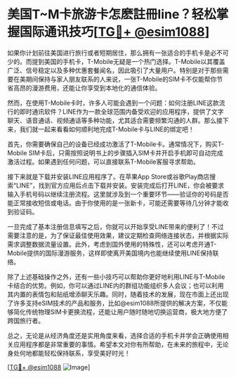 # 美国T~M卡旅游卡怎麽註冊line？轻松掌握国际通讯技巧[[TG💪+ @esim1088](https://t.me/s/esim1088)]

如果你计划前往美国进行旅行或者短期居住，那么拥有一张适合的手机卡是必不可少的。而提到美国的手机卡，T-Mobile无疑是一个热门选择。T-Mobile以其覆盖广泛、信号稳定以及多种优惠套餐闻名，因此吸引了大量用户。特别是对于那些需要在美期间保持与家人朋友联系的人来说，一张T-Mobile的SIM卡不仅能帮你节省高昂的漫游费用，还能让你享受到本地化的通信体验。

然而，在使用T-Mobile卡时，许多人可能会遇到一个问题：如何注册LINE这款流行的即时通讯软件？LINE作为一款全球范围内备受欢迎的应用程序，提供了文字聊天、语音通话、视频通话等多种功能，尤其适合需要频繁沟通的人群。那么接下来，我们就一起来看看如何顺利地完成T-Mobile卡与LINE的绑定吧！

首先，你需要确保自己的设备已经成功激活了T-Mobile卡。通常情况下，购买T-Mobile SIM卡后，只需按照说明书上的步骤插入SIM卡并开启手机即可自动完成激活过程。如果遇到任何问题，可以直接联系T-Mobile客服寻求帮助。

接下来就是下载并安装LINE应用程序了。在苹果App Store或谷歌Play商店搜索“LINE”，找到官方应用后点击下载并安装。安装完成后打开LINE，你会被要求输入手机号码以继续注册流程。这里就涉及到一个重要环节——验证你的号码是否能正常接收短信或电话。由于你使用的是一张新卡，可能还需要等待几分钟才能收到验证码。

一旦完成了基本注册信息填写之后，你就可以开始享受LINE带来的便利了！不过需要注意的是，为了保证最佳使用效果，建议定期检查网络连接状态，并根据实际需求调整数据流量设置。此外，考虑到国外使用的特殊性，还可以考虑开通T-Mobile提供的国际漫游服务，这样即使离开美国境内也能继续使用LINE保持联络。

除了上述基础操作之外，还有一些小技巧可以帮助你更好地利用LINE与T-Mobile卡结合的优势。例如，你可以通过LINE内的群组功能组织多人会议；也可以利用其内置的表情包和贴纸增添聊天乐趣。同时，随着技术的发展，现在市面上还出现了许多支持eSIM技术的产品和服务，比如@esim1088所提供的解决方案，不仅能够简化传统物理SIM卡更换流程，还能让用户随时随地切换运营商，极大地方便了跨国旅行者。

总之，无论是从经济角度还是实用角度来看，选择合适的手机卡并学会正确使用相关应用程序都是非常重要的事情。希望本文对你有所帮助，在未来的旅程中，无论身处何地都能轻松保持联系，享受美好时光！

[[TG💪+ @esim1088](https://t.me/s/esim1088) ![Image](https://i.postimg.cc/4NQfJmqS/Snipaste-2025-05-13-00-14-12.png)]